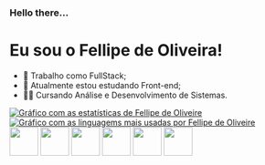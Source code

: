 ### Hello there...
# Eu sou o Fellipe de Oliveira!

- 🔭 Trabalho como FullStack;
- 🌱 Atualmente estou estudando Front-end;
- 👨‍🎓 Cursando Análise e Desenvolvimento de Sistemas.

<div>
    <a href="https://github.com/FellipeOliveiraBartalini">
        <img src="https://github-readme-stats.vercel.app/api?username=FellipeOliveiraBartalini&theme=shades-of-purple" alt="Gráfico com as estatísticas de Fellipe de Oliveire">
        <img src="https://github-readme-stats.vercel.app/api/top-langs/?username=FellipeOliveiraBartalini&theme=shades-of-purple&langs_count=10&layout=compact" alt="Gráfico com as linguagems mais usadas por Fellipe de Oliveire">
    </a>
</div>

<div style="display: inline-block;">
    <img src="https://cdn.jsdelivr.net/gh/devicons/devicon/icons/html5/html5-original.svg" width="50px" />
    <img src="https://cdn.jsdelivr.net/gh/devicons/devicon/icons/css3/css3-original.svg" width="50px" />
    <img src="https://cdn.jsdelivr.net/gh/devicons/devicon/icons/javascript/javascript-original.svg" width="50px" />
    <img src="https://cdn.jsdelivr.net/gh/devicons/devicon/icons/typescript/typescript-plain.svg" width="50px" />
    <img src="https://cdn.jsdelivr.net/gh/devicons/devicon/icons/php/php-original.svg" width="50px" />
    <img src="https://cdn.jsdelivr.net/gh/devicons/devicon/icons/mysql/mysql-original.svg" width="50px" />
</div>

<!-- ![Snake animation](https://github.com/FellipeOliveiraBartalini/FellipeOliveiraBartalini/blob/output/github-contribution-grid-snake.svg) -->
